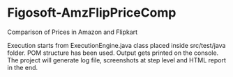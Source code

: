# Figosoft-AmzFlipPriceComp
Comparison of Prices in Amazon and Flipkart

Execution starts from ExecutionEngine.java class placed inside src/test/java folder.
POM structure has been used.
Output gets printed on the console.
The project will generate log file, screenshots at step level and HTML report in the end.
